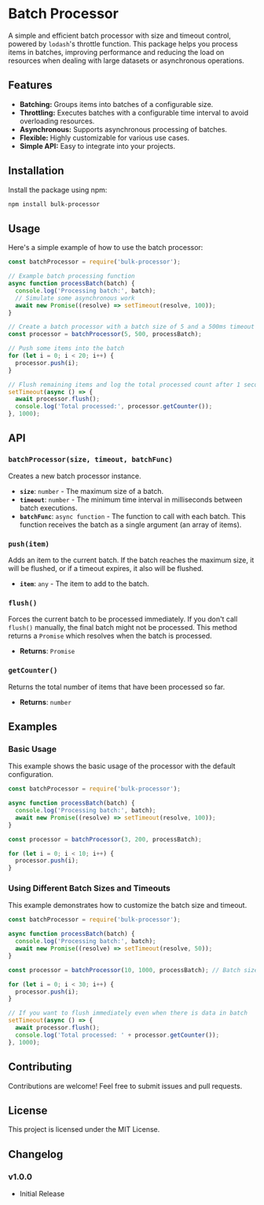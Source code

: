 # Batch Processor

A simple and efficient batch processor with size and timeout control, powered by `lodash`'s throttle function. This package helps you process items in batches, improving performance and reducing the load on resources when dealing with large datasets or asynchronous operations.

## Features

- **Batching:** Groups items into batches of a configurable size.
- **Throttling:** Executes batches with a configurable time interval to avoid overloading resources.
- **Asynchronous:** Supports asynchronous processing of batches.
- **Flexible:** Highly customizable for various use cases.
- **Simple API:** Easy to integrate into your projects.

## Installation

Install the package using npm:

```bash
npm install bulk-processor
```

## Usage

Here's a simple example of how to use the batch processor:

```javascript
const batchProcessor = require('bulk-processor');

// Example batch processing function
async function processBatch(batch) {
  console.log('Processing batch:', batch);
  // Simulate some asynchronous work
  await new Promise((resolve) => setTimeout(resolve, 100));
}

// Create a batch processor with a batch size of 5 and a 500ms timeout
const processor = batchProcessor(5, 500, processBatch);

// Push some items into the batch
for (let i = 0; i < 20; i++) {
  processor.push(i);
}

// Flush remaining items and log the total processed count after 1 second
setTimeout(async () => {
  await processor.flush();
  console.log('Total processed:', processor.getCounter());
}, 1000);
```

## API

### `batchProcessor(size, timeout, batchFunc)`

Creates a new batch processor instance.

- **`size`**: `number` - The maximum size of a batch.
- **`timeout`**: `number` - The minimum time interval in milliseconds between batch executions.
- **`batchFunc`**: `async function` - The function to call with each batch. This function receives the batch as a single argument (an array of items).

### `push(item)`

Adds an item to the current batch. If the batch reaches the maximum size, it will be flushed, or if a timeout expires, it also will be flushed.

- **`item`**: `any` - The item to add to the batch.

### `flush()`

Forces the current batch to be processed immediately. If you don't call `flush()` manually, the final batch might not be processed. This method returns a `Promise` which resolves when the batch is processed.

- **Returns**: `Promise`

### `getCounter()`

Returns the total number of items that have been processed so far.

- **Returns**: `number`

## Examples

### Basic Usage

This example shows the basic usage of the processor with the default configuration.

```javascript
const batchProcessor = require('bulk-processor');

async function processBatch(batch) {
  console.log('Processing batch:', batch);
  await new Promise((resolve) => setTimeout(resolve, 100));
}

const processor = batchProcessor(3, 200, processBatch);

for (let i = 0; i < 10; i++) {
  processor.push(i);
}
```

### Using Different Batch Sizes and Timeouts

This example demonstrates how to customize the batch size and timeout.

```javascript
const batchProcessor = require('bulk-processor');

async function processBatch(batch) {
  console.log('Processing batch:', batch);
  await new Promise((resolve) => setTimeout(resolve, 50));
}

const processor = batchProcessor(10, 1000, processBatch); // Batch size 10, timeout 1 second

for (let i = 0; i < 30; i++) {
  processor.push(i);
}

// If you want to flush immediately even when there is data in batch
setTimeout(async () => {
  await processor.flush();
  console.log('Total processed: ' + processor.getCounter());
}, 1000);
```

## Contributing

Contributions are welcome! Feel free to submit issues and pull requests.

## License

This project is licensed under the MIT License.

## Changelog

### v1.0.0

- Initial Release
